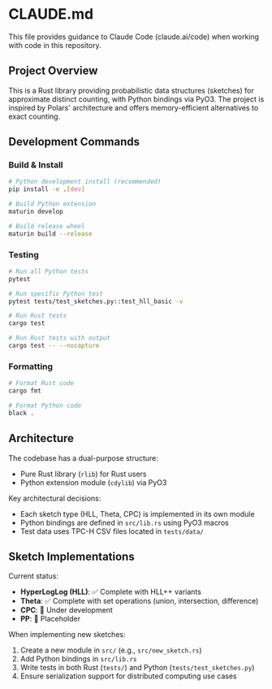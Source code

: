 # CLAUDE.md

This file provides guidance to Claude Code (claude.ai/code) when working with code in this repository.

## Project Overview

This is a Rust library providing probabilistic data structures (sketches) for approximate distinct counting, with Python bindings via PyO3. The project is inspired by Polars' architecture and offers memory-efficient alternatives to exact counting.

## Development Commands

### Build & Install
```bash
# Python development install (recommended)
pip install -e .[dev]

# Build Python extension
maturin develop

# Build release wheel
maturin build --release
```

### Testing
```bash
# Run all Python tests
pytest

# Run specific Python test
pytest tests/test_sketches.py::test_hll_basic -v

# Run Rust tests
cargo test

# Run Rust tests with output
cargo test -- --nocapture
```

### Formatting
```bash
# Format Rust code
cargo fmt

# Format Python code  
black .
```

## Architecture

The codebase has a dual-purpose structure:
- Pure Rust library (`rlib`) for Rust users
- Python extension module (`cdylib`) via PyO3

Key architectural decisions:
- Each sketch type (HLL, Theta, CPC) is implemented in its own module
- Python bindings are defined in `src/lib.rs` using PyO3 macros
- Test data uses TPC-H CSV files located in `tests/data/`

## Sketch Implementations

Current status:
- **HyperLogLog (HLL)**: ✅ Complete with HLL++ variants
- **Theta**: ✅ Complete with set operations (union, intersection, difference)
- **CPC**: 🚧 Under development
- **PP**: 🔴 Placeholder

When implementing new sketches:
1. Create a new module in `src/` (e.g., `src/new_sketch.rs`)
2. Add Python bindings in `src/lib.rs`
3. Write tests in both Rust (`tests/`) and Python (`tests/test_sketches.py`)
4. Ensure serialization support for distributed computing use cases